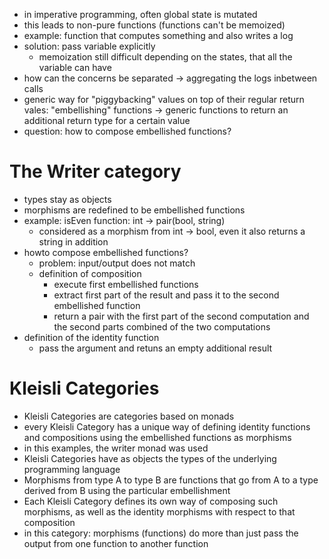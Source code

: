 * in imperative programming, often global state is mutated
* this leads to non-pure functions (functions can't be memoized)
* example: function that computes something and also writes a log
* solution: pass variable explicitly
  * memoization still difficult depending on the states, that all the variable can have 
* how can the concerns be separated -> aggregating the logs inbetween calls
* generic way for "piggybacking" values on top of their regular return vales: "embellishing" functions
 -> generic functions to return an additional return type for a certain value
* question: how to compose embellished functions?

# The Writer category
* types stay as objects
* morphisms are redefined to be embellished functions
* example: isEven function: int -> pair(bool, string)
  * considered as a morphism from  int -> bool, even it also returns a string in addition
* howto compose embellished functions?
  * problem: input/output does not match
  * definition of composition
    * execute first embellished functions
    * extract first part of the result and pass it to the second embellished function
    * return a pair with the first part of the second computation and the second parts combined of the two computations
* definition of the identity function
  * pass the argument and retuns an empty additional result

# Kleisli Categories
* Kleisli Categories are categories based on monads
* every Kleisli Category has a unique way of defining identity functions and compositions using the embellished functions as morphisms
* in this examples, the writer monad was used
* Kleisli Categories have as objects the types of the underlying programming language
* Morphisms from type A to type B are functions that go from A to a type derived from B using the particular embellishment
* Each Kleisli Category defines its own way of composing such morphisms, as well as the identity morphisms with respect to that composition
* in this category: morphisms (functions) do more than just pass the output from one function to another function

